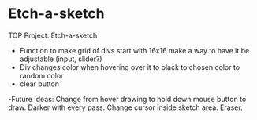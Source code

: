 # Etch-a-sketch
TOP Project: Etch-a-sketch

- Function to make grid of divs
    start with 16x16
    make a way to have it be adjustable (input, slider?)
- Div changes color when hovering over it
    to black
    to chosen color
    to random color
- clear button

-Future Ideas:
    Change from hover drawing to hold down mouse button to draw. 
    Darker with every pass. 
    Change cursor inside sketch area. 
    Eraser. 
